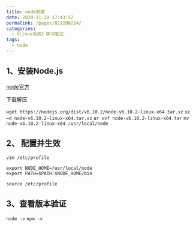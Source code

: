 ```yaml
---
title: node安装
date: 2020-11-18 17:43:57
permalink: /pages/8292d8214/
categories:
  - 《linux系统》学习笔记
tags:
  - node
---
```






## 1、安装Node.js

[node官方](https://nodejs.org/dist/)

下载解压

`wget https://nodejs.org/dist/v6.10.2/node-v6.10.2-linux-x64.tar.xz`
`xz –d node-v6.10.2-linux-x64.tar.xz`
`ar xvf node-v6.10.2-linux-x64.tar`
`mv node-v6.10.2-linux-x64 /usr/local/node`

## 2、 配置并生效

`vim /etc/profile`

```
export NODE_HOME=/usr/local/node
export PATH=$PATH:$NODE_HOME/bin
```

`source /etc/profile`

## 3、查看版本验证

`node -v`
`npm -v`

